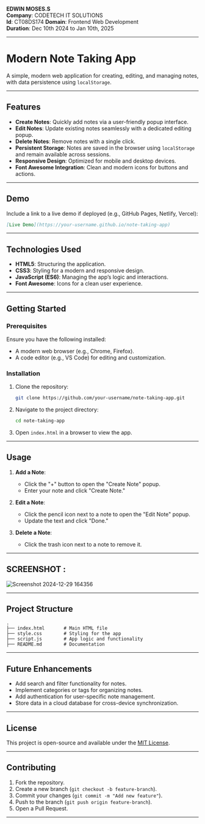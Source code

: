 **EDWIN MOSES.S**  
**Company**: CODETECH IT SOLUTIONS  
**Id**: CT08DS174
**Domain**: Frontend Web Development  
**Duration**: Dec 10th 2024 to Jan 10th, 2025

---

# Modern Note Taking App

A simple, modern web application for creating, editing, and managing notes, with data persistence using `localStorage`.

---

## **Features**

- **Create Notes**: Quickly add notes via a user-friendly popup interface.
- **Edit Notes**: Update existing notes seamlessly with a dedicated editing popup.
- **Delete Notes**: Remove notes with a single click.
- **Persistent Storage**: Notes are saved in the browser using `localStorage` and remain available across sessions.
- **Responsive Design**: Optimized for mobile and desktop devices.
- **Font Awesome Integration**: Clean and modern icons for buttons and actions.

---

## **Demo**

Include a link to a live demo if deployed (e.g., GitHub Pages, Netlify, Vercel):
```markdown
[Live Demo](https://your-username.github.io/note-taking-app)
```

---

## **Technologies Used**

- **HTML5**: Structuring the application.
- **CSS3**: Styling for a modern and responsive design.
- **JavaScript (ES6)**: Managing the app’s logic and interactions.
- **Font Awesome**: Icons for a clean user experience.

---

## **Getting Started**

### **Prerequisites**

Ensure you have the following installed:
- A modern web browser (e.g., Chrome, Firefox).
- A code editor (e.g., VS Code) for editing and customization.

### **Installation**

1. Clone the repository:
   ```bash
   git clone https://github.com/your-username/note-taking-app.git
   ```
2. Navigate to the project directory:
   ```bash
   cd note-taking-app
   ```
3. Open `index.html` in a browser to view the app.

---

## **Usage**

1. **Add a Note**:
   - Click the "+" button to open the "Create Note" popup.
   - Enter your note and click "Create Note."

2. **Edit a Note**:
   - Click the pencil icon next to a note to open the "Edit Note" popup.
   - Update the text and click "Done."

3. **Delete a Note**:
   - Click the trash icon next to a note to remove it.

---

## SCREENSHOT :
![Screenshot 2024-12-29 164356](https://github.com/user-attachments/assets/bb7a5541-e7ed-4755-bc22-8674622450aa)



---

## **Project Structure**

```plaintext
.
├── index.html       # Main HTML file
├── style.css        # Styling for the app
├── script.js        # App logic and functionality
├── README.md        # Documentation
```

---

## **Future Enhancements**

- Add search and filter functionality for notes.
- Implement categories or tags for organizing notes.
- Add authentication for user-specific note management.
- Store data in a cloud database for cross-device synchronization.

---

## **License**

This project is open-source and available under the [MIT License](LICENSE).

---

## **Contributing**

1. Fork the repository.
2. Create a new branch (`git checkout -b feature-branch`).
3. Commit your changes (`git commit -m "Add new feature"`).
4. Push to the branch (`git push origin feature-branch`).
5. Open a Pull Request.

---
